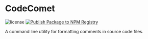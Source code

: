 # CodeComet

![license](https://raster.shields.io/badge/license-mit-blue.png) [![Publish Package to NPM Registry](https://github.com/Univoxel/CodeComet/actions/workflows/publish.yaml/badge.svg)](https://github.com/Univoxel/CodeComet/actions/workflows/publish.yaml)

A command line utility for formatting comments in source code files.
